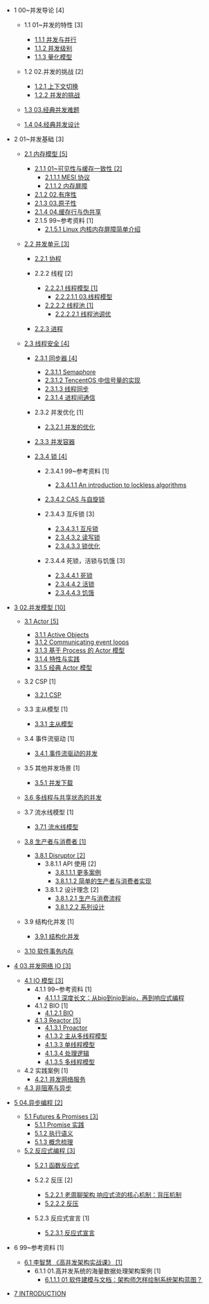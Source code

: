   - 1 00~并发导论 [4]
    - 1.1 01~并发的特性 [3]
      - [1.1.1 并发与并行](/00~并发导论/01~并发的特性/并发与并行.md)
      - [1.1.2 并发级别](/00~并发导论/01~并发的特性/并发级别.md)
      - [1.1.3 量化模型](/00~并发导论/01~并发的特性/量化模型.md)
    - 1.2 02.并发的挑战 [2]
      - [1.2.1 上下文切换](/00~并发导论/02.并发的挑战/上下文切换.md)
      - [1.2.2 并发的挑战](/00~并发导论/02.并发的挑战/并发的挑战.md)
    - [1.3 03.经典并发难题](/00~并发导论/03.经典并发难题/README.md)
      
    - [1.4 04.经典并发设计](/00~并发导论/04.经典并发设计/README.md)
      
  - 2 01~并发基础 [3]
    - [2.1 内存模型 [5]](/01~并发基础/内存模型/README.md)
      - [2.1.1 01~可见性与缓存一致性 [2]](/01~并发基础/内存模型/01~可见性与缓存一致性/README.md)
        - [2.1.1.1 MESI 协议](/01~并发基础/内存模型/01~可见性与缓存一致性/MESI%20协议.md)
        - [2.1.1.2 内存屏障](/01~并发基础/内存模型/01~可见性与缓存一致性/内存屏障.md)
      - [2.1.2 02.有序性](/01~并发基础/内存模型/02.有序性.md)
      - [2.1.3 03.原子性](/01~并发基础/内存模型/03.原子性.md)
      - [2.1.4 04.缓存行与伪共享](/01~并发基础/内存模型/04.缓存行与伪共享.md)
      - 2.1.5 99~参考资料 [1]
        - [2.1.5.1 Linux 内核内存屏障简单介绍](/01~并发基础/内存模型/99~参考资料/2022-Linux%20内核内存屏障简单介绍.md)
    - [2.2 并发单元 [3]](/01~并发基础/并发单元/README.md)
      - [2.2.1 协程](/01~并发基础/并发单元/协程/README.md)
        
      - 2.2.2 线程 [2]
        - [2.2.2.1 线程模型 [1]](/01~并发基础/并发单元/线程/线程模型/README.md)
          - [2.2.2.1.1 03.线程模型](/01~并发基础/并发单元/线程/线程模型/03.线程模型.md)
        - [2.2.2.2 线程池 [1]](/01~并发基础/并发单元/线程/线程池/README.md)
          - [2.2.2.2.1 线程池调优](/01~并发基础/并发单元/线程/线程池/线程池调优.md)
      - [2.2.3 进程](/01~并发基础/并发单元/进程/README.md)
        
    - [2.3 线程安全 [4]](/01~并发基础/线程安全/README.md)
      - [2.3.1 同步器 [4]](/01~并发基础/线程安全/同步器/README.md)
        - [2.3.1.1 Semaphore](/01~并发基础/线程安全/同步器/Semaphore.md)
        - [2.3.1.2 TencentOS 中信号量的实现](/01~并发基础/线程安全/同步器/TencentOS%20中信号量的实现.md)
        - [2.3.1.3 线程同步](/01~并发基础/线程安全/同步器/线程同步.md)
        - [2.3.1.4 进程间通信](/01~并发基础/线程安全/同步器/进程间通信.md)
      - 2.3.2 并发优化 [1]
        - [2.3.2.1 并发的优化](/01~并发基础/线程安全/并发优化/并发的优化.md)
      - [2.3.3 并发容器](/01~并发基础/线程安全/并发容器/README.md)
        
      - [2.3.4 锁 [4]](/01~并发基础/线程安全/锁/README.md)
        - 2.3.4.1 99~参考资料 [1]
          - [2.3.4.1.1 An introduction to lockless algorithms](/01~并发基础/线程安全/锁/99~参考资料/2021-An%20introduction%20to%20lockless%20algorithms.md)
        - [2.3.4.2 CAS 与自旋锁](/01~并发基础/线程安全/锁/CAS%20与自旋锁/README.md)
          
        - 2.3.4.3 互斥锁 [3]
          - [2.3.4.3.1 互斥锁](/01~并发基础/线程安全/锁/互斥锁/互斥锁.md)
          - [2.3.4.3.2 读写锁](/01~并发基础/线程安全/锁/互斥锁/读写锁.md)
          - [2.3.4.3.3 锁优化](/01~并发基础/线程安全/锁/互斥锁/锁优化.md)
        - 2.3.4.4 死锁，活锁与饥饿 [3]
          - [2.3.4.4.1 死锁](/01~并发基础/线程安全/锁/死锁，活锁与饥饿/死锁.md)
          - [2.3.4.4.2 活锁](/01~并发基础/线程安全/锁/死锁，活锁与饥饿/活锁.md)
          - [2.3.4.4.3 饥饿](/01~并发基础/线程安全/锁/死锁，活锁与饥饿/饥饿.md)
  - [3 02.并发模型 [10]](/02.并发模型/README.md)
    - [3.1 Actor [5]](/02.并发模型/Actor/README.md)
      - [3.1.1 Active Objects](/02.并发模型/Actor/Active%20Objects.md)
      - [3.1.2 Communicating event loops](/02.并发模型/Actor/Communicating%20event-loops.md)
      - [3.1.3 基于 Process 的 Actor 模型](/02.并发模型/Actor/基于%20Process%20的%20Actor%20模型.md)
      - [3.1.4 特性与实践](/02.并发模型/Actor/特性与实践.md)
      - [3.1.5 经典 Actor 模型](/02.并发模型/Actor/经典%20Actor%20模型.md)
    - 3.2 CSP [1]
      - [3.2.1 CSP](/02.并发模型/CSP/CSP.md)
    - 3.3 主从模型 [1]
      - [3.3.1 主从模型](/02.并发模型/主从模型/主从模型.md)
    - 3.4 事件流驱动 [1]
      - [3.4.1 事件流驱动的并发](/02.并发模型/事件流驱动/事件流驱动的并发.md)
    - 3.5 其他并发场景 [1]
      - [3.5.1 并发下载](/02.并发模型/其他并发场景/并发下载.md)
    - [3.6 多线程与共享状态的并发](/02.并发模型/多线程与共享状态的并发/README.md)
      
    - 3.7 流水线模型 [1]
      - [3.7.1 流水线模型](/02.并发模型/流水线模型/流水线模型.md)
    - [3.8 生产者与消费者 [1]](/02.并发模型/生产者与消费者/README.md)
      - [3.8.1 Disruptor [2]](/02.并发模型/生产者与消费者/Disruptor/README.md)
        - 3.8.1.1 API 使用 [2]
          - [3.8.1.1.1 更多案例](/02.并发模型/生产者与消费者/Disruptor/API%20使用/更多案例.md)
          - [3.8.1.1.2 简单的生产者与消费者实现](/02.并发模型/生产者与消费者/Disruptor/API%20使用/简单的生产者与消费者实现.md)
        - 3.8.1.2 设计理念 [2]
          - [3.8.1.2.1 生产与消费流程](/02.并发模型/生产者与消费者/Disruptor/设计理念/生产与消费流程.md)
          - [3.8.1.2.2 系列设计](/02.并发模型/生产者与消费者/Disruptor/设计理念/系列设计.md)
    - 3.9 结构化并发 [1]
      - [3.9.1 结构化并发](/02.并发模型/结构化并发/结构化并发.md)
    - [3.10 软件事务内存](/02.并发模型/软件事务内存/README.md)
      
  - [4 03.并发网络 IO [3]](/03.并发网络%20IO/README.md)
    - [4.1 IO 模型 [3]](/03.并发网络%20IO/IO%20模型/README.md)
      - 4.1.1 99~参考资料 [1]
        - [4.1.1.1 深度长文：从bio到nio到aio，再到响应式编程](/03.并发网络%20IO/IO%20模型/99~参考资料/2021-深度长文：从bio到nio到aio，再到响应式编程.md)
      - 4.1.2 BIO [1]
        - [4.1.2.1 BIO](/03.并发网络%20IO/IO%20模型/BIO/BIO.md)
      - [4.1.3 Reactor [5]](/03.并发网络%20IO/IO%20模型/Reactor/README.md)
        - [4.1.3.1 Proactor](/03.并发网络%20IO/IO%20模型/Reactor/Proactor.md)
        - [4.1.3.2 主从多线程模型](/03.并发网络%20IO/IO%20模型/Reactor/主从多线程模型.md)
        - [4.1.3.3 单线程模型](/03.并发网络%20IO/IO%20模型/Reactor/单线程模型.md)
        - [4.1.3.4 处理逻辑](/03.并发网络%20IO/IO%20模型/Reactor/处理逻辑.md)
        - [4.1.3.5 多线程模型](/03.并发网络%20IO/IO%20模型/Reactor/多线程模型.md)
    - 4.2 实践案例 [1]
      - [4.2.1 并发网络服务](/03.并发网络%20IO/实践案例/并发网络服务.md)
    - [4.3 非阻塞与异步](/03.并发网络%20IO/非阻塞与异步.md)
  - [5 04.异步编程 [2]](/04.异步编程/README.md)
    - [5.1 Futures & Promises [3]](/04.异步编程/Futures%20&%20Promises/README.md)
      - [5.1.1 Promise 实践](/04.异步编程/Futures%20&%20Promises/Promise%20实践.md)
      - [5.1.2 执行语义](/04.异步编程/Futures%20&%20Promises/执行语义.md)
      - [5.1.3 概念梳理](/04.异步编程/Futures%20&%20Promises/概念梳理.md)
    - [5.2 反应式编程 [3]](/04.异步编程/反应式编程/README.md)
      - [5.2.1 函数反应式](/04.异步编程/反应式编程/函数反应式/README.md)
        
      - 5.2.2 反压 [2]
        - [5.2.2.1 老周聊架构 响应式流的核心机制：背压机制](/04.异步编程/反应式编程/反压/0-老周聊架构-响应式流的核心机制：背压机制.md)
        - [5.2.2.2 反压](/04.异步编程/反应式编程/反压/反压.md)
      - 5.2.3 反应式宣言 [1]
        - [5.2.3.1 反应式宣言](/04.异步编程/反应式编程/反应式宣言/反应式宣言.md)
  - 6 99~参考资料 [1]
    - [6.1 李智慧 《高并发架构实战课》 [1]](/99~参考资料/2021-李智慧-《高并发架构实战课》/README.md)
      - 6.1.1 01.高并发系统的海量数据处理架构案例 [1]
        - [6.1.1.1 01 软件建模与文档：架构师怎样绘制系统架构蓝图？](/99~参考资料/2021-李智慧-《高并发架构实战课》/01.高并发系统的海量数据处理架构案例/01%20软件建模与文档：架构师怎样绘制系统架构蓝图？.md)
  - [7 INTRODUCTION](/INTRODUCTION.md)
